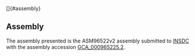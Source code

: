 []{#assembly}

Assembly
--------

The assembly presented is the ASM96522v2 assembly submitted to
[INSDC](http://www.insdc.org) with the assembly accession
[GCA\_000965225.2](http://www.ebi.ac.uk/ena/data/view/GCA_000965225.2).
